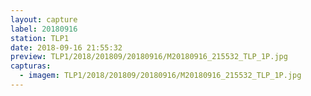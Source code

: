 ```yaml
---
layout: capture
label: 20180916
station: TLP1
date: 2018-09-16 21:55:32
preview: TLP1/2018/201809/20180916/M20180916_215532_TLP_1P.jpg
capturas:
  - imagem: TLP1/2018/201809/20180916/M20180916_215532_TLP_1P.jpg
---
```

